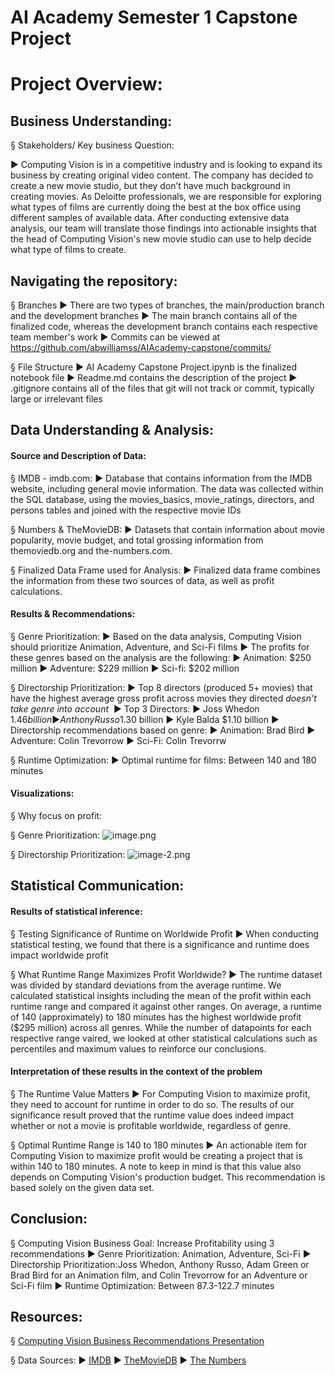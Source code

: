 # AI Academy Semester 1 Capstone Project


# Project Overview:

## Business Understanding: 

§ Stakeholders/ Key business Question: 

   ► Computing Vision is in a competitive industry and is looking to expand its business by creating original video content. The company has decided to create a new movie studio, but they don’t have much background in creating movies. As         Deloitte professionals, we are responsible for exploring what types of films are currently doing the best at the box    office using different samples of available data. After conducting extensive data analysis, our team will translate        those findings into actionable insights that the head of Computing Vision's new movie studio can use to help decide what type of films to create.

## Navigating the repository:
§ Branches
   ► There are two types of branches, the main/production branch and the development branches
   ► The main branch contains all of the finalized code, whereas the development branch contains each respective team member's work
   ► Commits can be viewed at https://github.com/abwilliamss/AIAcademy-capstone/commits/<branch name>

§ File Structure
   ► AI Academy Capstone Project.ipynb is the finalized notebook file
   ► Readme.md contains the description of the project
   ► .gitignore contains all of the files that git will not track or commit, typically large or irrelevant files


## Data Understanding & Analysis:

#### Source and Description of Data:
§ IMDB - imdb.com:
        ► Database that contains information from the IMDB website, including general movie information. The data was collected within the SQL database, using the movies_basics, movie_ratings, directors, and persons tables and joined with the respective movie IDs

§ Numbers & TheMovieDB:
        ► Datasets that contain information about movie popularity, movie budget, and total grossing information from themoviedb.org and the-numbers.com.

§ Finalized Data Frame used for Analysis:
        ► Finalized data frame combines the information from these two sources of data, as well as profit calculations.

#### Results & Recommendations:
§ Genre Prioritization: 
        ► Based on the data analysis, Computing Vision should prioritize Animation, Adventure, and Sci-Fi films 
        ► The profits for these genres based on the analysis are the following:
            ► Animation: $250 million
            ► Adventure: $229 million
            ► Sci-fi: $202 million

§ Directorship Prioritization:
        ► Top 8 directors (produced 5+ movies) that have the highest average gross profit across movies they directed *doesn't  take genre into account* 
        ► Top 3 Directors:
            ► Joss Whedon $1.46 billion
            ► Anthony Russo $1.30 billion
            ► Kyle Balda $1.10 billion
        ► Directorship recommendations based on genre: 
            ► Animation: Brad Bird
            ► Adventure: Colin Trevorrow
            ► Sci-Fi: Colin Trevorrw

§ Runtime Optimization:
        ► Optimal runtime for films: Between 140 and 180 minutes

#### Visualizations:
  § Why focus on profit:

 
 
 
 § Genre Prioritization:
 ![image.png](attachment:image.png)
 

 § Directorship Prioritization:
 ![image-2.png](attachment:image-2.png)
 
 
 

## Statistical Communication:

#### Results of statistical inference:
§ Testing Significance of Runtime on Worldwide Profit
        ► When conducting statistical testing, we found that there is a significance and runtime does impact worldwide profit
        
§ What Runtime Range Maximizes Profit Worldwide?
        ► The runtime dataset was divided by standard deviations from the average runtime. We calculated statistical insights including the mean of the profit within each runtime range and compared it against other ranges. On average, a runtime of 140 (approximately) to 180 minutes has the highest worldwide profit ($295 million) across all genres. While the number of datapoints for each respective range vaired, we looked at other statistical calculations such as percentiles and maximum values to reinforce our conclusions.

#### Interpretation of these results in the context of the problem
§ The Runtime Value Matters
        ► For Computing Vision to maximize profit, they need to account for runtime in order to do so. The results of our significance result proved that the runtime value does indeed impact whether or not a movie is profitable worldwide, regardless of genre.
        
§ Optimal Runtime Range is 140 to 180 minutes
        ► An actionable item for Computing Vision to maximize profit would be creating a project that is within 140 to 180 minutes. A note to keep in mind is that this value also depends on Computing Vision's production budget. This recommendation is based solely on the given data set.



## Conclusion:
§ Computing Vision Business Goal: Increase Profitability using 3 recommendations
        ► Genre Prioritization: Animation, Adventure, Sci-Fi
        ► Directorship Prioritization:Joss Whedon, Anthony Russo, Adam Green or  Brad Bird for an Animation film, and Colin Trevorrow for an Adventure or Sci-Fi film 
        ► Runtime Optimization: Between 87.3-122.7 minutes



## Resources:
§ [Computing Vision Business Recommendations Presentation](https://amedeloitte-my.sharepoint.com/:p:/g/personal/rvanjani_deloitte_com/EbAjkbM5Av5Es9vSwdEFIgUBqqthI59BTML3DVKlw5PYpA?email=kbilgere%40deloitte.com&e=mfa8Y8) 

§ Data Sources:
        ► [IMDB](https://www.imdb.com/)
        ► [TheMovieDB](https://www.themoviedb.org/) 
        ► [The Numbers](https://www.the-numbers.com/)


